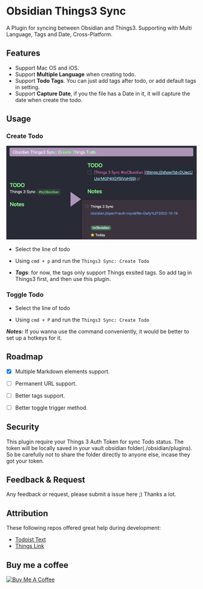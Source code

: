 # Obsidian Things3 Sync
A Plugin for syncing between Obsidian and Things3. Supporting with Multi Language, Tags and Date, Cross-Platform. 
## Features

* Support Mac OS and iOS.
* Support **Multiple Language** when creating todo.
* Support **Todo Tags**. You can just add tags after todo, or add default tags in setting.
* Support **Capture Date**, if you the file has a Date in it, it will capture the date when create the todo.

## Usage

### Create Todo
![create](./misc/create.png)

* Select the line of todo

* Using `cmd + p` and run the `Things3 Sync: Create Todo`

* ***Tags***: for now, the tags only support Things exsited tags. So add tag in Things3 first, and then use this plugin.

### Toggle Todo

* Select the line of todo

* Using `cmd + P` and run the `Things3 Sync: Create Todo`



***Notes:*** If you wanna use the command conveniently, it would be better to set up a hotkeys for it.

## Roadmap

- [x] Multiple Markdown elements support.

- [ ] Permanent URL support.

- [ ] Better tags support.

- [ ] Better toggle trigger method.

  

## Security

This plugin require your Things 3 Auth Token for sync Todo status. The token will be locally saved in your vault obsidian folder(./obsidian/plugins). So be carefully not to share the folder directly to anyone else, incase they got your token.



## Feedback & Request

Any feedback or request, please submit a issue here ;)
Thanks a lot.

## Attribution
These following repos offered great help during development:
* [Todoist Text](https://github.com/wesmoncrief/obsidian-todoist-text)
* [Things Link](https://github.com/gavinmn/obsidian-things-link)


## Buy me a coffee

<a href="https://www.buymeacoffee.com/royx" target="_blank"><img src="https://cdn.buymeacoffee.com/buttons/v2/default-red.png" alt="Buy Me A Coffee" style="height: 60px !important;width: 217px !important;" ></a>
